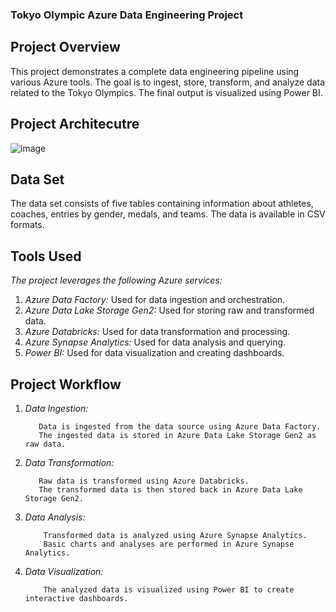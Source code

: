 ### Tokyo Olympic Azure Data Engineering Project ###

## Project Overview ##
This project demonstrates a complete data engineering pipeline using various Azure tools. The goal is to ingest, store, transform, and analyze data related to the Tokyo Olympics. The final output is visualized using Power BI.

## Project Architecutre ##
![image](https://github.com/user-attachments/assets/a3a6bcff-88e8-4c8c-b8b2-bc3349ecba42)

## Data Set ##
The data set consists of five tables containing information about athletes, coaches, entries by gender, medals, and teams. The data is available in CSV formats.

## Tools Used ##

*The project leverages the following Azure services:*
1. *Azure Data Factory:* Used for data ingestion and orchestration.
2. *Azure Data Lake Storage Gen2:* Used for storing raw and transformed data.
3. *Azure Databricks:* Used for data transformation and processing.
4. *Azure Synapse Analytics:* Used for data analysis and querying.
5. *Power BI:* Used for data visualization and creating dashboards.

## Project Workflow ##
1. *Data Ingestion:*

          Data is ingested from the data source using Azure Data Factory.
          The ingested data is stored in Azure Data Lake Storage Gen2 as raw data.

2. *Data Transformation:*

          Raw data is transformed using Azure Databricks.
          The transformed data is then stored back in Azure Data Lake Storage Gen2.

3. *Data Analysis:*

           Transformed data is analyzed using Azure Synapse Analytics.
           Basic charts and analyses are performed in Azure Synapse Analytics.
4. *Data Visualization:*

           The analyzed data is visualized using Power BI to create interactive dashboards.
